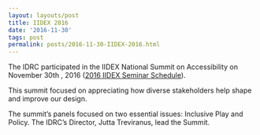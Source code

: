 ```yaml
---
layout: layouts/post
title: IIDEX 2016
date: '2016-11-30'
tags: post
permalink: posts/2016-11-30-IIDEX-2016.html
---
```

<p>
The IDRC participated in the IIDEX National Summit on Accessibility on November 30th
, 2016 (<a href="https://tbs.iidexcanada.com/conference/seminars2016">2016 IIDEX Seminar
 Schedule</a>).
</p>
<p>
This summit focused on appreciating how diverse stakeholders help shape and improve our design.
</p>
<p>
The summit’s panels focused on two essential issues: Inclusive Play and Policy. The
 IDRC’s Director, Jutta Treviranus, lead the Summit.
</p>
